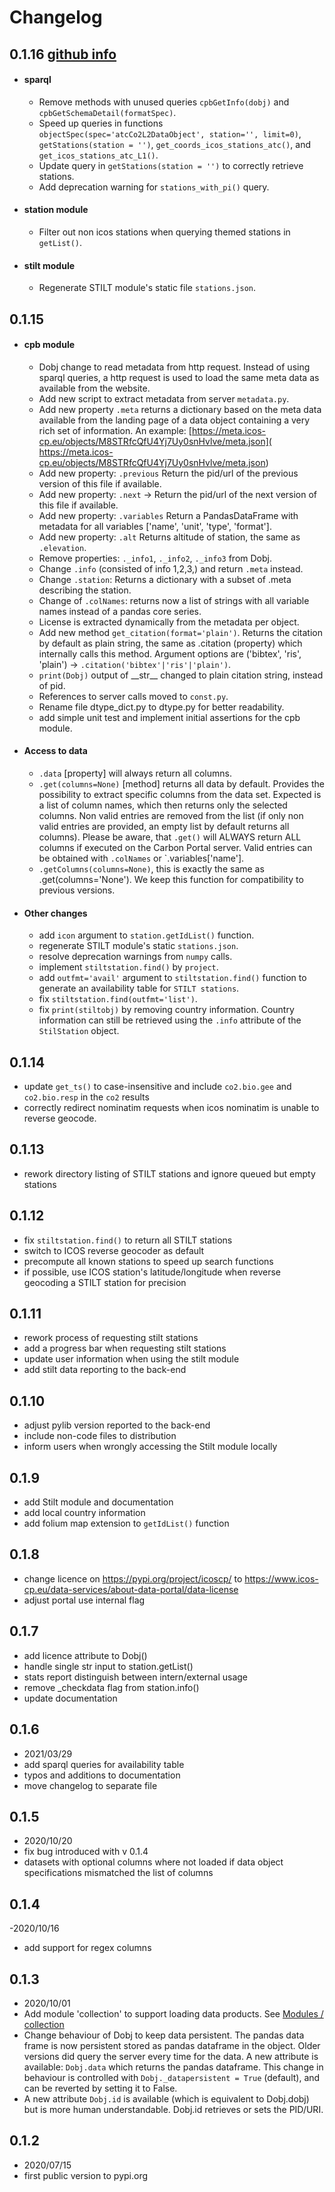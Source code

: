 # Changelog

## 0.1.16 [github info](https://github.com/ICOS-Carbon-Portal/pylib/issues/100)
 - #### sparql
     - Remove methods with unused queries `cpbGetInfo(dobj)` and `cpbGetSchemaDetail(formatSpec)`.
     - Speed up queries in functions `objectSpec(spec='atcCo2L2DataObject', station='', limit=0)`, 
       `getStations(station = '')`, `get_coords_icos_stations_atc()`, and `get_icos_stations_atc_L1()`.
     - Update query in `getStations(station = '')` to correctly retrieve stations.
     - Add deprecation warning for `stations_with_pi()` query.
 - #### station module
     - Filter out non icos stations when querying themed stations in `getList()`. 
 - #### stilt module
     - Regenerate STILT module's static file `stations.json`.
 

## 0.1.15
 - #### cpb module
     - Dobj change to read metadata from http request. Instead of using sparql queries, a http request is used to load 
       the same meta data as available from the website.
     - Add new script to extract metadata from server `metadata.py`.
     - Add new property `.meta` returns a dictionary based on the meta data available from the landing page of a data 
       object containing a very rich set of information. An example: 
       [https://meta.icos-cp.eu/objects/M8STRfcQfU4Yj7Uy0snHvlve/meta.json](
       https://meta.icos-cp.eu/objects/M8STRfcQfU4Yj7Uy0snHvlve/meta.json)
     - Add new property: `.previous` Return the pid/url of the previous version of this file if available.
     - Add new property: `.next` -> Return the pid/url of the next version of this file if available.
     - Add new property: `.variables` Return a PandasDataFrame with metadata for all variables 
       ['name', 'unit', 'type', 'format'].
     - Add new property: `.alt` Returns altitude of station, the same as `.elevation`.
     - Remove properties: `._info1`, `._info2`, `._info3` from Dobj.
     - Change `.info` (consisted of info 1,2,3,) and return `.meta` instead.
     - Change `.station`: Returns a dictionary with a subset of .meta describing the station.
     - Change of `.colNames`: returns now a list of strings with all variable names instead of a pandas core series.
     - License is extracted dynamically from the metadata per object.
     - Add new method `get_citation(format='plain')`. Returns the citation by default as plain string, the same as 
       .citation (property) which internally calls this method. Argument options are ('bibtex', 'ris', 'plain') -> 
       `.citation('bibtex'|'ris'|'plain')`.
     - `print(Dobj)` output of \_\_str\_\_ changed to plain citation string, instead of pid.
     - References to server calls moved to `const.py`.
     - Rename file dtype_dict.py to dtype.py for better readability.
     - add simple unit test and implement initial assertions for the cpb module.
 - #### Access to data
     - `.data` [property] will always return all columns.
     - `.get(columns=None)` [method] returns all data by default. Provides the possibility to extract specific columns 
       from the data set. Expected is a list of column names, which then returns only the selected columns. Non valid 
       entries are removed from the list (if only non valid entries are provided, an empty list by default returns all 
       columns). Please be aware, that `.get()` will ALWAYS return ALL columns if executed on the Carbon Portal server. 
       Valid entries can be obtained with `.colNames` or `.variables['name'].
     - `.getColumns(columns=None)`, this is exactly the same as .get(columns='None'). We keep this function for
       compatibility to previous versions.
 - #### Other changes
     - add `icon` argument to `station.getIdList()` function.
     - regenerate STILT module's static `stations.json`.
     - resolve deprecation warnings from `numpy` calls.
     - implement `stiltstation.find()` by `project`.
     - add `outfmt='avail'` argument to `stiltstation.find()` function to generate an availability table for 
       `STILT stations`.
     - fix `stiltstation.find(outfmt='list')`.
     - fix `print(stiltobj)` by removing country information. Country information can still be retrieved using the
       `.info` attribute of the `StilStation` object. 

## 0.1.14
- update `get_ts()` to case-insensitive and include `co2.bio.gee` and `co2.bio.resp` in the 
  `co2` results
- correctly redirect nominatim requests when icos nominatim is unable to reverse geocode.

## 0.1.13
- rework directory listing of STILT stations and ignore queued but empty stations

## 0.1.12
- fix `stiltstation.find()` to return all STILT stations
- switch to ICOS reverse geocoder as default
- precompute all known stations to speed up search functions
- if possible, use ICOS station's latitude/longitude when reverse geocoding a STILT station for 
  precision

## 0.1.11
- rework process of requesting stilt stations
- add a progress bar when requesting stilt stations
- update user information when using the stilt module
- add stilt data reporting to the back-end

## 0.1.10
- adjust pylib version reported to the back-end
- include non-code files to distribution
- inform users when wrongly accessing the Stilt module locally

## 0.1.9
- add Stilt module and documentation
- add local country information
- add folium map extension to `getIdList()` function

## 0.1.8
- change licence on https://pypi.org/project/icoscp/ to https://www.icos-cp.eu/data-services/about-data-portal/data-license
- adjust portal use internal flag

## 0.1.7
- add licence attribute to Dobj()
- handle single str input to station.getList()
- stats report distinguish between intern/external usage
- remove _checkdata flag from station.info()
- update documentation

## 0.1.6
- 2021/03/29
- add sparql queries for availability table
- typos and additions to documentation
- move changelog to separate file

## 0.1.5
- 2020/10/20
- fix bug introduced with v 0.1.4
- datasets with optional columns where not loaded if data object specifications mismatched the list of columns

## 0.1.4
-2020/10/16
- add support for regex columns

## 0.1.3
- 2020/10/01
- Add module 'collection' to support loading data products. See [Modules / collection](modules.md#collection)
- Change behaviour of Dobj to keep data persistent. The pandas data frame is now persistent stored as pandas dataframe in the object. Older versions did query the server every time for the data. A new attribute is available: `Dobj.data` which returns the pandas dataframe. This change in behaviour is controlled with `Dobj._datapersistent = True` (default), and can be reverted by setting it to False. 
- A new attribute `Dobj.id` is available (which is equivalent to Dobj.dobj) but is more human understandable. Dobj.id retrieves or sets the PID/URI.

## 0.1.2
- 2020/07/15
- first public version to pypi.org




